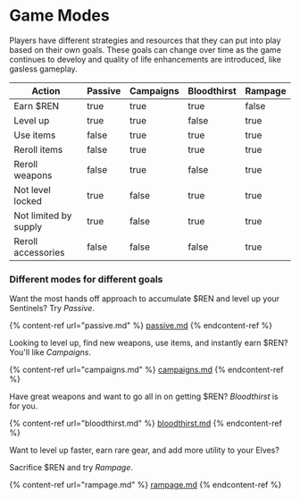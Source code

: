 # Game Modes

Players have different strategies and resources that they can put into play based on their own goals. These goals can change over time as the game continues to develoy and quality of life enhancements are introduced, like gasless gameplay.

<table><thead><tr><th>Action</th><th data-type="checkbox">Passive</th><th data-type="checkbox">Campaigns</th><th data-type="checkbox">Bloodthirst</th><th data-type="checkbox">Rampage</th></tr></thead><tbody><tr><td>Earn $REN</td><td>true</td><td>true</td><td>true</td><td>false</td></tr><tr><td>Level up</td><td>true</td><td>true</td><td>false</td><td>true</td></tr><tr><td>Use items</td><td>false</td><td>true</td><td>true</td><td>true</td></tr><tr><td>Reroll items</td><td>false</td><td>true</td><td>true</td><td>true</td></tr><tr><td>Reroll weapons</td><td>false</td><td>true</td><td>false</td><td>true</td></tr><tr><td>Not level locked</td><td>true</td><td>false</td><td>true</td><td>true</td></tr><tr><td>Not limited by supply</td><td>true</td><td>false</td><td>true</td><td>true</td></tr><tr><td>Reroll accessories</td><td>false</td><td>false</td><td>false</td><td>true</td></tr></tbody></table>

### Different modes for different goals

Want the most hands off approach to accumulate $REN and level up your Sentinels? Try _Passive_.

{% content-ref url="passive.md" %}
[passive.md](passive.md)
{% endcontent-ref %}

Looking to level up, find new weapons, use items, and instantly earn $REN? You'll like _Campaigns_.

{% content-ref url="campaigns.md" %}
[campaigns.md](campaigns.md)
{% endcontent-ref %}

Have great weapons and want to go all in on getting $REN? _Bloodthirst_ is for you.

{% content-ref url="bloodthirst.md" %}
[bloodthirst.md](bloodthirst.md)
{% endcontent-ref %}

Want to level up faster, earn rare gear, and add more utility to your Elves?

Sacrifice $REN and try _Rampage_.

{% content-ref url="rampage.md" %}
[rampage.md](rampage.md)
{% endcontent-ref %}
